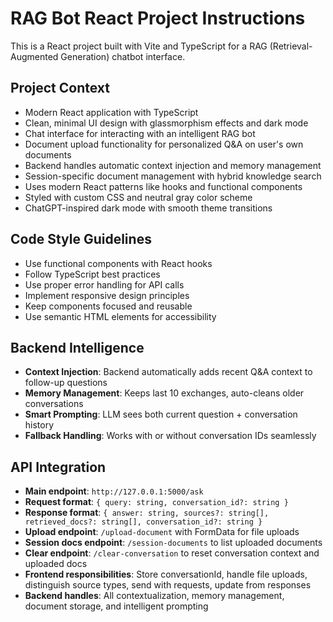 <!-- Use this file to provide workspace-specific custom instructions to Copilot. For more details, visit https://code.visualstudio.com/docs/copilot/copilot-customization#_use-a-githubcopilotinstructionsmd-file -->

# RAG Bot React Project Instructions

This is a React project built with Vite and TypeScript for a RAG (Retrieval-Augmented Generation) chatbot interface.

## Project Context
- Modern React application with TypeScript
- Clean, minimal UI design with glassmorphism effects and dark mode
- Chat interface for interacting with an intelligent RAG bot
- Document upload functionality for personalized Q&A on user's own documents
- Backend handles automatic context injection and memory management
- Session-specific document management with hybrid knowledge search
- Uses modern React patterns like hooks and functional components
- Styled with custom CSS and neutral gray color scheme
- ChatGPT-inspired dark mode with smooth theme transitions

## Code Style Guidelines
- Use functional components with React hooks
- Follow TypeScript best practices
- Use proper error handling for API calls
- Implement responsive design principles
- Keep components focused and reusable
- Use semantic HTML elements for accessibility

## Backend Intelligence
- **Context Injection**: Backend automatically adds recent Q&A context to follow-up questions
- **Memory Management**: Keeps last 10 exchanges, auto-cleans older conversations
- **Smart Prompting**: LLM sees both current question + conversation history
- **Fallback Handling**: Works with or without conversation IDs seamlessly

## API Integration
- **Main endpoint**: `http://127.0.0.1:5000/ask`
- **Request format**: `{ query: string, conversation_id?: string }`
- **Response format**: `{ answer: string, sources?: string[], retrieved_docs?: string[], conversation_id?: string }`
- **Upload endpoint**: `/upload-document` with FormData for file uploads
- **Session docs endpoint**: `/session-documents` to list uploaded documents
- **Clear endpoint**: `/clear-conversation` to reset conversation context and uploaded docs
- **Frontend responsibilities**: Store conversationId, handle file uploads, distinguish source types, send with requests, update from responses
- **Backend handles**: All contextualization, memory management, document storage, and intelligent prompting
